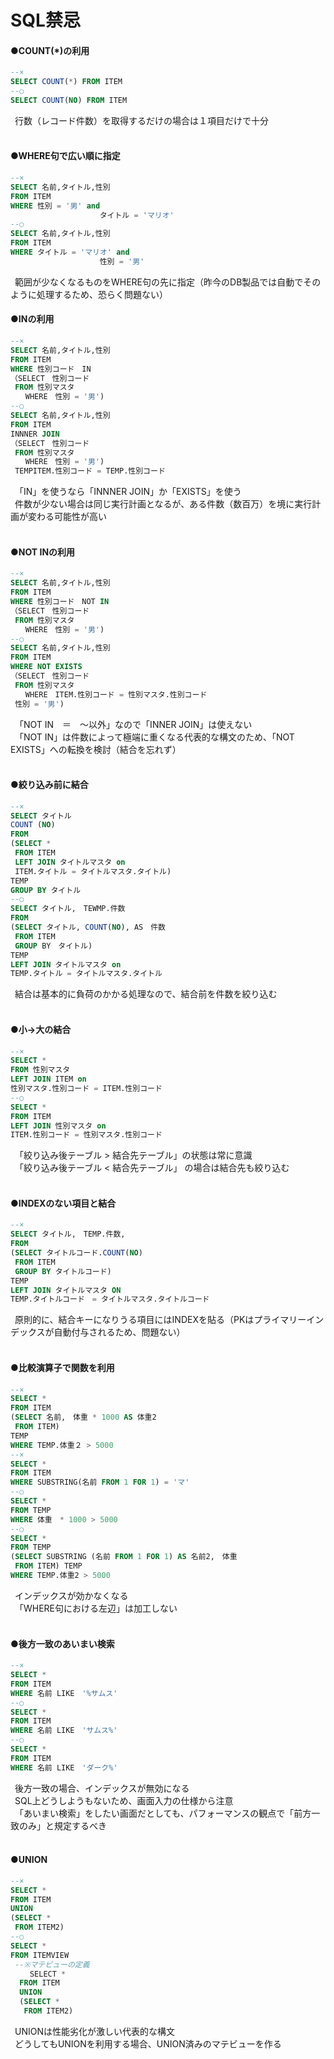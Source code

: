 # SQL禁忌

#### ●COUNT(*)の利用
```SQL
--×
SELECT COUNT(*) FROM ITEM
--○
SELECT COUNT(NO) FROM ITEM
```
&ensp;行数（レコード件数）を取得するだけの場合は１項目だけで十分<br>
<br>

#### ●WHERE句で広い順に指定
```SQL
--×
SELECT 名前,タイトル,性別 
FROM ITEM
WHERE 性別 = '男' and
　　　　　　　　　　　　タイトル = 'マリオ'
--○
SELECT 名前,タイトル,性別 
FROM ITEM
WHERE タイトル = 'マリオ' and
　　　　　　　　　　　　性別 = '男'
```
&ensp;範囲が少なくなるものをWHERE句の先に指定（昨今のDB製品では自動でそのように処理するため、恐らく問題ない）
<br>

#### ●INの利用
```SQL
--×
SELECT 名前,タイトル,性別 
FROM ITEM
WHERE 性別コード　IN
（SELECT　性別コード　
 FROM 性別マスタ
　　WHERE　性別 = '男')
--○
SELECT 名前,タイトル,性別 
FROM ITEM
INNNER JOIN
（SELECT　性別コード　
 FROM 性別マスタ
　　WHERE　性別 = '男')
 TEMPITEM.性別コード = TEMP.性別コード
```
&ensp;「IN」を使うなら「INNNER JOIN」か「EXISTS」を使う<br>
&ensp;件数が少ない場合は同じ実行計画となるが、ある件数（数百万）を境に実行計画が変わる可能性が高い<br>
<br>

#### ●NOT INの利用
```SQL
--×
SELECT 名前,タイトル,性別 
FROM ITEM
WHERE 性別コード　NOT IN
（SELECT　性別コード　
 FROM 性別マスタ
　　WHERE　性別 = '男')
--○
SELECT 名前,タイトル,性別 
FROM ITEM
WHERE NOT EXISTS
（SELECT　性別コード　
 FROM 性別マスタ
　　WHERE　ITEM.性別コード = 性別マスタ.性別コード
 性別 = '男')
```
&ensp;「NOT IN　＝　〜以外」なので「INNER JOIN」は使えない<br>
&ensp;「NOT IN」は件数によって極端に重くなる代表的な構文のため、「NOT EXISTS」への転換を検討（結合を忘れず）<br>
<br>

#### ●絞り込み前に結合
```SQL
--×
SELECT タイトル
COUNT (NO)
FROM 
(SELECT * 
 FROM ITEM
 LEFT JOIN タイトルマスタ on
 ITEM.タイトル = タイトルマスタ.タイトル)
TEMP
GROUP BY タイトル
--○
SELECT タイトル,　TEWMP.件数
FROM 
(SELECT タイトル, COUNT(NO), AS　件数
 FROM ITEM
 GROUP BY　タイトル)
TEMP
LEFT JOIN タイトルマスタ on
TEMP.タイトル = タイトルマスタ.タイトル
```
&ensp;結合は基本的に負荷のかかる処理なので、結合前を件数を絞り込む<br>
<br>

#### ●小→大の結合
```SQL
--×
SELECT * 
FROM 性別マスタ
LEFT JOIN ITEM on
性別マスタ.性別コード = ITEM.性別コード
--○
SELECT * 
FROM ITEM
LEFT JOIN 性別マスタ on
ITEM.性別コード = 性別マスタ.性別コード
```
&ensp;「絞り込み後テーブル > 結合先テーブル」の状態は常に意識<br>
&ensp;「絞り込み後テーブル < 結合先テーブル」 の場合は結合先も絞り込む<br>
<br>

#### ●INDEXのない項目と結合
```SQL
--×
SELECT タイトル,　TEMP.件数,
FROM
(SELECT タイトルコード.COUNT(NO)
 FROM ITEM
 GROUP BY タイトルコード)
TEMP
LEFT JOIN タイトルマスタ ON
TEMP.タイトルコード　= タイトルマスタ.タイトルコード
```
&ensp;原則的に、結合キーになりうる項目にはINDEXを貼る（PKはプライマリーインデックスが自動付与されるため、問題ない）<br>
<br>

#### ●比較演算子で関数を利用
```SQL
--×
SELECT *
FROM ITEM
(SELECT 名前,　体重 * 1000 AS 体重2
 FROM ITEM)
TEMP
WHERE TEMP.体重２ > 5000
--×
SELECT *
FROM ITEM
WHERE SUBSTRING(名前 FROM 1 FOR 1) = 'マ'
--○
SELECT *
FROM TEMP
WHERE 体重　* 1000 > 5000
--○
SELECT *
FROM TEMP
(SELECT SUBSTRING (名前 FROM 1 FOR 1) AS 名前2,　体重
 FROM ITEM) TEMP
WHERE TEMP.体重2 > 5000
```
&ensp;インデックスが効かなくなる<br>
&ensp;「WHERE句における左辺」は加工しない<br>
<br>

#### ●後方一致のあいまい検索
```SQL
--×
SELECT *
FROM ITEM
WHERE 名前 LIKE　'%サムス'
--○
SELECT *
FROM ITEM
WHERE 名前 LIKE　'サムス%'
--○
SELECT *
FROM ITEM
WHERE 名前 LIKE　'ダーク%'
```
&ensp;後方一致の場合、インデックスが無効になる<br>
&ensp;SQL上どうしようもないため、画面入力の仕様から注意<br>
&ensp;「あいまい検索」をしたい画面だとしても、パフォーマンスの観点で「前方一致のみ」と規定するべき<br>
<br>

#### ●UNION
```SQL
--×
SELECT *
FROM ITEM
UNION
(SELECT *
 FROM ITEM2)
--○
SELECT *
FROM ITEMVIEW
 --※マテビューの定義
 　　SELECT * 
  FROM ITEM
  UNION
  (SELECT *
   FROM ITEM2)
```
&ensp;UNIONは性能劣化が激しい代表的な構文<br>
&ensp;どうしてもUNIONを利用する場合、UNION済みのマテビューを作る<br>
<br>
